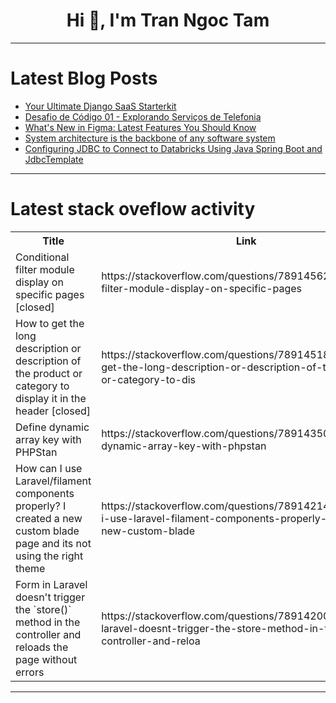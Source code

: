 <h1 align="center">Hi 👋, I'm Tran Ngoc Tam</h1>

---

# Latest Blog Posts 
<!-- BLOG-POST-LIST:START -->
- [Your Ultimate Django SaaS Starterkit](https://dev.to/paul_freeman/your-ultimate-django-saas-starterkit-1n2o)
- [Desafio de Código 01 - Explorando Serviços de Telefonia](https://dev.to/lnabesima/desafio-de-codigo-01-explorando-servicos-de-telefonia-d3g)
- [What&#39;s New in Figma: Latest Features You Should Know](https://dev.to/uicraft_by_pratik/whats-new-in-figma-latest-features-you-should-know-24cg)
- [System architecture is the backbone of any software system](https://dev.to/tomjohnson3/system-architecture-is-the-backbone-of-any-software-system-3fn9)
- [Configuring JDBC to Connect to Databricks Using Java Spring Boot and JdbcTemplate](https://dev.to/matheusmartinello/configuring-jdbc-to-connect-to-databricks-using-java-spring-boot-and-jdbctemplate-1pnf)
<!-- BLOG-POST-LIST:END -->

---

# Latest stack oveflow activity
<table>
  <tr><th>Title</th><th>Link</th></tr>
  <!-- STACKOVERFLOW:START --><tr><td>Conditional filter module display on specific pages [closed]</td><td>https://stackoverflow.com/questions/78914562/conditional-filter-module-display-on-specific-pages</td></tr><tr><td>How to get the long description or description of the product or category to display it in the header [closed]</td><td>https://stackoverflow.com/questions/78914518/how-to-get-the-long-description-or-description-of-the-product-or-category-to-dis</td></tr><tr><td>Define dynamic array key with PHPStan</td><td>https://stackoverflow.com/questions/78914350/define-dynamic-array-key-with-phpstan</td></tr><tr><td>How can I use Laravel/filament components properly? I created a new custom blade page and its not using the right theme</td><td>https://stackoverflow.com/questions/78914214/how-can-i-use-laravel-filament-components-properly-i-created-a-new-custom-blade</td></tr><tr><td>Form in Laravel doesn&#39;t trigger the `store&lpar;&rpar;` method in the controller and reloads the page without errors</td><td>https://stackoverflow.com/questions/78914200/form-in-laravel-doesnt-trigger-the-store-method-in-the-controller-and-reloa</td></tr><!-- STACKOVERFLOW:END -->
</table>

---


